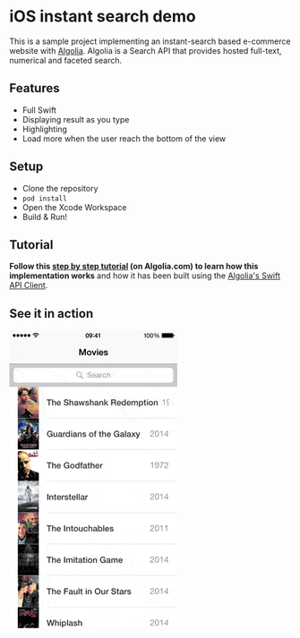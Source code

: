 # iOS instant search demo

This is a sample project implementing an instant-search based e-commerce website with [Algolia](https://www.algolia.com/). Algolia is a Search API that provides hosted full-text, numerical and faceted search.

## Features

* Full Swift
* Displaying result as you type
* Highlighting
* Load more when the user reach the bottom of the view

## Setup

* Clone the repository
* `pod install`
* Open the Xcode Workspace
* Build & Run!

## Tutorial

**Follow this [step by step tutorial](https://www.algolia.com/doc/tutorials/ios-instant-search) (on Algolia.com) to learn how this implementation works** and how it has been built using the [Algolia's Swift API Client](https://github.com/algolia/algoliasearch-client-swift).

## See it in action

![iOS-instant-search.gif](iOS_instant_search.gif)